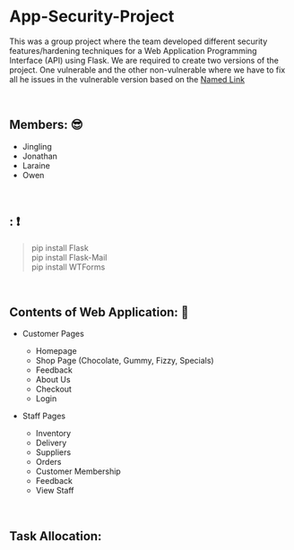# App-Security-Project
This was a group project where the team developed different security features/hardening techniques for a Web Application Programming Interface (API) using Flask. We are required to create two versions of the project. One vulnerable and the other non-vulnerable where we have to fix all he issues in the vulnerable version based on the [Named Link](https://owasp.org/www-project-api-security/ "OWASP Top 10 API security.")

&nbsp;
## Members: :sunglasses:
- Jingling
- Jonathan
- Laraine
- Owen

&nbsp;
## : :exclamation:
> pip install Flask <br>
> pip install Flask-Mail <br>
> pip install WTForms <br>

&nbsp;
## Contents of Web Application: :page_facing_up:
- Customer Pages
  - Homepage
  - Shop Page (Chocolate, Gummy, Fizzy, Specials)
  - Feedback
  - About Us
  - Checkout
  - Login

- Staff Pages
  - Inventory
  - Delivery
  - Suppliers
  - Orders
  - Customer Membership
  - Feedback
  - View Staff

&nbsp;
## Task Allocation:


&nbsp;
